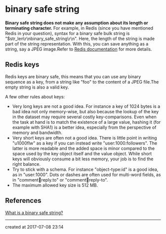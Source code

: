 # binary safe string

**Binary safe string does not make any assumption about its length or terminating character.** For example, in Redis (since you have mentioned Redis in your question), syntax for a binary safe bulk string is "$str_len\r\nbinary_safe_string\r\n". Here, the length of the string is made part of the string representation. With this, you can save anything as a string, say a JPEG image.Refer to [Redis documentation](https://redis.io/topics/protocol) for more details.



## Redis keys

Redis keys are binary safe, this means that you can use any binary sequence as a key, from a string like "foo" to the content of a JPEG file.The empty string is also a valid key.

A few other rules about keys:

- Very long keys are not a good idea. For instance a key of 1024 bytes is a bad idea not only memory-wise, but also because the lookup of the key in the dataset may require several costly key-comparisons. Even when the task at hand is to match the existence of a large value, hashing it (for example with SHA1) is a better idea, especially from the perspective of memory and bandwidth.
- Very short keys are often not a good idea. There is little point in writing  "u1000flw" as a key if you can instead write "user:1000:followers".  The latter is more readable and the added space is minor compared to the space used by            the key object itself and the value object. While short keys will obviously consume a bit less memory, your job is to find the right balance.
- Try to stick with a schema. For instance "object-type:id" is a good idea, as in "user:1000". Dots or dashes are often used for multi-word            fields, as in "comment:1234:reply.to" or "comment:1234:reply-to".
- The maximum allowed key size is 512 MB.





## References

[What is a binary safe string?](https://stackoverflow.com/questions/44377344/what-is-a-binary-safe-string)



---

created at 2017-07-08 23:14